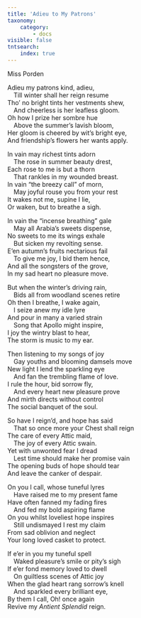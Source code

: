 ```yaml
---
title: 'Adieu to My Patrons'
taxonomy:
    category:
        - docs
visible: false
tntsearch:
    index: true
---
```


<div class="author">Miss Porden</div>

Adieu my patrons kind, adieu,  
&emsp;Till winter shall her reign resume  
Tho’ no bright tints her vestments shew,  
&emsp;And cheerless is her leafless gloom.  
Oh how I prize her sombre hue  
&emsp;Above the summer’s lavish bloom,  
Her gloom is cheered by wit’s bright eye,  
And friendship’s flowers her wants apply.

In vain may richest tints adorn  
&emsp;The rose in summer beauty drest,  
Each rose to me is but a thorn  
&emsp;That rankles in my wounded breast.  
In vain “the breezy call” of morn,  
&emsp;May joyful rouse you from your rest  
It wakes not me, supine I lie,  
Or waken, but to breathe a sigh.  

In vain the “incense breathing” gale  
&emsp;May all Arabia’s sweets dispense,  
No sweets to me its wings exhale  
&emsp;But sicken my revolting sense.  
E’en autumn’s fruits nectarious fail  
&emsp;To give me joy, I bid them hence,  
And all the songsters of the grove,  
In my sad heart no pleasure move.  

But when the winter’s driving rain,  
&emsp;Bids all from woodland scenes retire  
Oh then I breathe, I wake again,  
&emsp;I seize anew my idle lyre  
And pour in many a varied strain  
&emsp;Song that Apollo might inspire,  
I joy the wintry blast to hear,  
The storm is music to my ear.

Then listening to my songs of joy  
&emsp;Gay youths and blooming damsels move  
New light I lend the sparkling eye  
&emsp;And fan the trembling flame of love.  
I rule the hour, bid sorrow fly,  
&emsp;And every heart new pleasure prove  
And mirth directs without control  
The social banquet of the soul.  

So have I reign’d, and hope has said  
&emsp;That so once more your Chest shall reign  
The care of every Attic maid,  
&emsp;The joy of every Attic swain.  
Yet with unwonted fear I dread  
&emsp;Lest time should make her promise vain  
The opening buds of hope should tear  
And leave the canker of despair.  

On you I call, whose tuneful lyres  
&emsp;Have raised me to my present fame  
Have often fanned my fading fires  
&emsp;And fed my bold aspiring flame  
On you whilst loveliest hope inspires  
&emsp;Still undismayed I rest my claim  
From sad oblivion and neglect  
Your long loved casket to protect.  

If e’er in you my tuneful spell  
&emsp;Waked pleasure’s smile or pity’s sigh  
If e’er fond memory loved to dwell  
&emsp;On guiltless scenes of Attic joy  
When the glad heart rang sorrow’s knell  
&emsp;And sparkled every brilliant eye,  
By them I call, Oh! once again  
Revive my *Antient Splendid* reign.